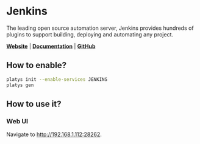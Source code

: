 # Jenkins

The leading open source automation server, Jenkins provides hundreds of plugins to support building, deploying and automating any project. 

**[Website](https://www.jenkins.io/)** | **[Documentation](https://docs.unitycatalog.io/)** | **[GitHub](https://github.com/jenkinsci/jenkins)**

## How to enable?

```bash
platys init --enable-services JENKINS
platys gen
```

## How to use it?

### Web UI

Navigate to <http://192.168.1.112:28262>.
